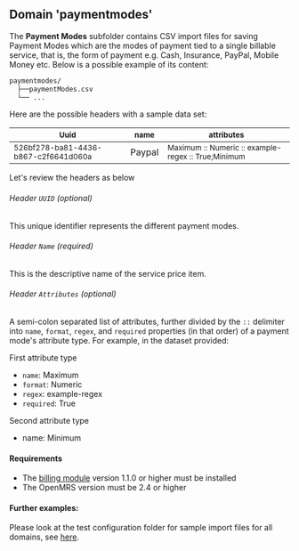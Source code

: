 ## Domain 'paymentmodes'
The **Payment Modes** subfolder contains CSV import files for saving Payment Modes which are the modes of payment tied to a single billable service, that is, the form of payment e.g. Cash, Insurance, PayPal, Mobile Money etc. Below is a possible example of its content:

```bash
paymentmodes/
  ├──paymentModes.csv
  └── ...
```
Here are the possible headers with a sample data set:

| <sub>Uuid</sub>                                 | <sub>name</sub> | <sub>attributes</sub>                        |
|--------------------------------------|-------------|-----------------------------|
| <sub>526bf278-ba81-4436-b867-c2f6641d060a</sub> |   </sub>Paypal</sub>         | <sub>Maximum :: Numeric :: example-regex :: True;Minimum</sub> |

Let's review the headers as below

###### Header `UUID` *(optional)*
This unique identifier represents the different payment modes.

###### Header `Name` *(required)*
This is the descriptive name of the service price item.

###### Header `Attributes` *(optional)*
A semi-colon separated list of attributes, further divided by the `::` delimiter into `name`, `format`, `regex`, and `required` properties (in that order) of a payment mode's attribute type. For example, in the dataset provided:

First attribute type
* `name`: Maximum
* `format`: Numeric
* `regex`: example-regex
* `required`: True

Second attribute type
* name: Minimum

#### Requirements
* The [billing module](https://github.com/openmrs/openmrs-module-billing) version 1.1.0 or higher must be installed
* The OpenMRS version must be 2.4 or higher

#### Further examples:
Please look at the test configuration folder for sample import files for all domains, see [here](../api-2.4/src/test/resources/testAppDataDir/configuration).
